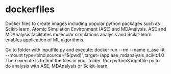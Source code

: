 # dockerfiles
Docker files to create images including popular python packages such as Scikit-learn, Atomic Simulation Environment (ASE) and MDAnalysis. ASE and MDAnalysis facilitates molecular simulations analysis and Scikit-learn enables application of ML algorithms.

Go to folder with inputfile.py and execute:
docker run --rm --name c_ase -it --mount type=bind,source="$(pwd)",target=/app  ase_mdanalysis_scikit:1.0
Then execute ls to find the files in your folder. Run python3 inputfile.py to do analysis with ASE, MDAnalysis or Scikit-learn. 
